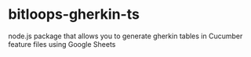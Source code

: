 # bitloops-gherkin-ts
node.js package that allows you to generate gherkin tables in Cucumber feature files using Google Sheets

